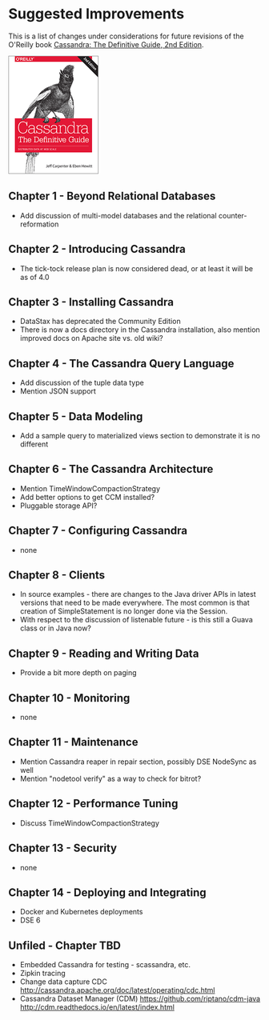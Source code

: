 # Suggested Improvements
This is a list of changes under considerations for future revisions of the O'Reilly book [Cassandra: The Definitive Guide, 2nd Edition](http://shop.oreilly.com/product/0636920043041.do).

![Book Cover](cassandra-tdg.jpg)


## Chapter 1 - Beyond Relational Databases
- Add discussion of multi-model databases and the relational counter-reformation

## Chapter 2 - Introducing Cassandra
- The tick-tock release plan is now considered dead, or at least it will be as of 4.0

## Chapter 3 - Installing Cassandra
- DataStax has deprecated the Community Edition
- There is now a docs directory in the Cassandra installation, also mention improved docs on Apache site vs. old wiki?

## Chapter 4 - The Cassandra Query Language
- Add discussion of the tuple data type
- Mention JSON support

## Chapter 5 - Data Modeling
- Add a sample query to materialized views section to demonstrate it is no different

## Chapter 6 - The Cassandra Architecture
- Mention TimeWindowCompactionStrategy
- Add better options to get CCM installed?
- Pluggable storage API?

## Chapter 7 - Configuring Cassandra
- none

## Chapter 8 - Clients
- In source examples - there are changes to the Java driver APIs in latest versions that need to be made everywhere. 
The most common is that creation of SimpleStatement is no longer done via the Session.
- With respect to the discussion of listenable future - is this still a Guava class or in Java now?

## Chapter 9 - Reading and Writing Data
- Provide a bit more depth on paging

## Chapter 10 - Monitoring
- none

## Chapter 11 - Maintenance
- Mention Cassandra reaper in repair section, possibly DSE NodeSync as well
- Mention "nodetool verify" as a way to check for bitrot?


## Chapter 12 - Performance Tuning
- Discuss TimeWindowCompactionStrategy

## Chapter 13 - Security
- none

## Chapter 14 - Deploying and Integrating
- Docker and Kubernetes deployments
- DSE 6

## Unfiled - Chapter TBD
- Embedded Cassandra for testing - scassandra, etc.
- Zipkin tracing
- Change data capture CDC 
http://cassandra.apache.org/doc/latest/operating/cdc.html
- Cassandra Dataset Manager (CDM)
https://github.com/riptano/cdm-java
http://cdm.readthedocs.io/en/latest/index.html